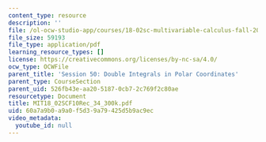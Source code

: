```yaml
---
content_type: resource
description: ''
file: /ol-ocw-studio-app/courses/18-02sc-multivariable-calculus-fall-2010/60a7a9b0a9a0f5d39a79425d5b9ac9ec_MIT18_02SCF10Rec_34_300k.pdf
file_size: 59193
file_type: application/pdf
learning_resource_types: []
license: https://creativecommons.org/licenses/by-nc-sa/4.0/
ocw_type: OCWFile
parent_title: 'Session 50: Double Integrals in Polar Coordinates'
parent_type: CourseSection
parent_uid: 526fb43e-aa20-5187-0cb7-2c769f2c80ae
resourcetype: Document
title: MIT18_02SCF10Rec_34_300k.pdf
uid: 60a7a9b0-a9a0-f5d3-9a79-425d5b9ac9ec
video_metadata:
  youtube_id: null
---
```


